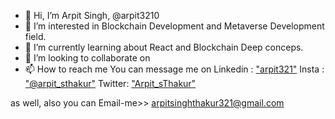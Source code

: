 - 👋 Hi, I’m Arpit Singh,   @arpit3210
- 👀 I’m interested in Blockchain Development and Metaverse Development field.
- 🌱 I’m currently learning about React and Blockchain Deep conceps.
- 💞️ I’m looking to collaborate on 
- 📫 How to reach me You can message me on
Linkedin : ["arpit321"]( https://www.linkedin.com/in/arpit3210/)
Insta : ["@arpit_sthakur"](https://www.instagram.com/arpit_sthakur/)
Twitter: ["Arpit_sThakur"](https://twitter.com/Arpit_sThakur)
 
as well, also you can Email-me>> arpitsinghthakur321@gmail.com

<!---
arpit3210/arpit3210 is a ✨ special ✨ repository because its `README.md` (this file) appears on your GitHub profile.
You can click the Preview link to take a look at your changes.
--->

